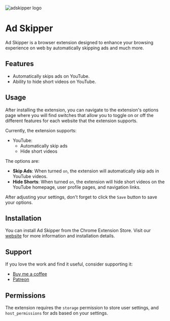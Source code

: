![adskipper logo](https://www.adskipper.me/image.png)
# Ad Skipper
Ad Skipper is a browser extension designed to enhance your browsing experience on web by automatically skipping ads and much more.

## Features
- Automatically skips ads on YouTube.
- Ability to hide short videos on YouTube.

## Usage
After installing the extension, you can navigate to the extension's options page where you will find switches that allow you to toggle on or off the different features for each website that the extension supports.

Currently, the extension supports:
- YouTube:
  - Automatically skip ads
  - Hide short videos

The options are:
- **Skip Ads**: When turned `on`, the extension will automatically skip ads in YouTube videos.
- **Hide Shorts**: When turned `on`, the extension will hide short videos on the YouTube homepage, user profile pages, and navigation links.

After adjusting your settings, don't forget to click the `Save` button to save your options.

## Installation
You can install Ad Skipper from the Chrome Extension Store. Visit our [website](https://adskipper.me) for more information and installation details.

## Support
If you love the work and find it useful, consider supporting it:

- [Buy me a coffee](https://www.buymeacoffee.com/mileta)
- [Patreon](https://www.patreon.com/MiletaDulovic)

## Permissions
The extension requires the `storage` permission to store user settings, and `host_permissions` for ads based on your settings.
